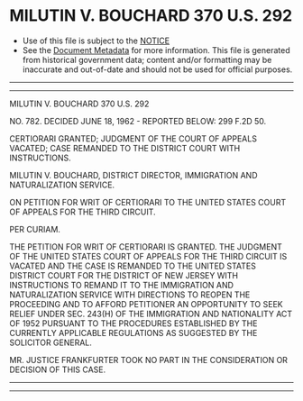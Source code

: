 ---
---

# MILUTIN V. BOUCHARD 370 U.S. 292

* Use of this file is subject to the [NOTICE](https://github.com/publicdocs/notice/blob/master/NOTICE)
* See the [Document Metadata](../../../) for more information.
  This file is generated from historical government data; content and/or formatting may be inaccurate and out-of-date and should not be used for official purposes.

----------
----------

MILUTIN V. BOUCHARD 370 U.S. 292

NO. 782.  DECIDED JUNE 18, 1962 - REPORTED BELOW:  299 F.2D 50.

CERTIORARI GRANTED; JUDGMENT OF THE COURT OF APPEALS VACATED; CASE REMANDED TO THE DISTRICT COURT WITH INSTRUCTIONS.

MILUTIN V. BOUCHARD, DISTRICT DIRECTOR, IMMIGRATION AND NATURALIZATION SERVICE.

ON PETITION FOR WRIT OF CERTIORARI TO THE UNITED STATES COURT OF APPEALS FOR THE THIRD CIRCUIT.

PER CURIAM.

THE PETITION FOR WRIT OF CERTIORARI IS GRANTED.  THE JUDGMENT OF THE UNITED STATES COURT OF APPEALS FOR THE THIRD CIRCUIT IS VACATED AND THE CASE IS REMANDED TO THE UNITED STATES DISTRICT COURT FOR THE DISTRICT OF NEW JERSEY WITH INSTRUCTIONS TO REMAND IT TO THE IMMIGRATION AND NATURALIZATION SERVICE WITH DIRECTIONS TO REOPEN THE PROCEEDING AND TO AFFORD PETITIONER AN OPPORTUNITY TO SEEK RELIEF UNDER SEC. 243(H) OF THE IMMIGRATION AND NATIONALITY ACT OF 1952 PURSUANT TO THE PROCEDURES ESTABLISHED BY THE CURRENTLY APPLICABLE REGULATIONS AS SUGGESTED BY THE SOLICITOR GENERAL.

MR. JUSTICE FRANKFURTER TOOK NO PART IN THE CONSIDERATION OR DECISION OF THIS CASE.


----------
----------

